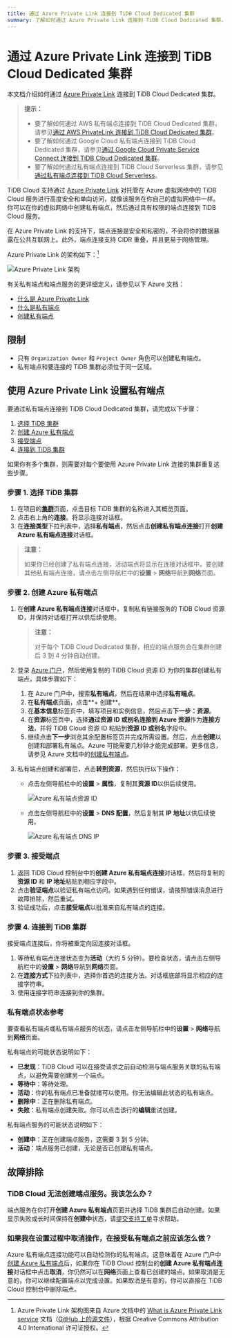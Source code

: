 ```yaml
---
title: 通过 Azure Private Link 连接到 TiDB Cloud Dedicated 集群
summary: 了解如何通过 Azure Private Link 连接到 TiDB Cloud Dedicated 集群。
---
```


# 通过 Azure Private Link 连接到 TiDB Cloud Dedicated 集群

本文档介绍如何通过 [Azure Private Link](https://learn.microsoft.com/en-us/azure/private-link/private-link-overview) 连接到 TiDB Cloud Dedicated 集群。

> **提示：**
>
> - 要了解如何通过 AWS 私有端点连接到 TiDB Cloud Dedicated 集群，请参见[通过 AWS PrivateLink 连接到 TiDB Cloud Dedicated 集群](/tidb-cloud/set-up-private-endpoint-connections.md)。
> - 要了解如何通过 Google Cloud 私有端点连接到 TiDB Cloud Dedicated 集群，请参见[通过 Google Cloud Private Service Connect 连接到 TiDB Cloud Dedicated 集群](/tidb-cloud/set-up-private-endpoint-connections-on-google-cloud.md)。
> - 要了解如何通过私有端点连接到 TiDB Cloud Serverless 集群，请参见[通过私有端点连接到 TiDB Cloud Serverless](/tidb-cloud/set-up-private-endpoint-connections-serverless.md)。

TiDB Cloud 支持通过 [Azure Private Link](https://learn.microsoft.com/en-us/azure/private-link/private-link-overview) 对托管在 Azure 虚拟网络中的 TiDB Cloud 服务进行高度安全和单向访问，就像该服务在你自己的虚拟网络中一样。你可以在你的虚拟网络中创建私有端点，然后通过具有权限的端点连接到 TiDB Cloud 服务。

在 Azure Private Link 的支持下，端点连接是安全和私密的，不会将你的数据暴露在公共互联网上。此外，端点连接支持 CIDR 重叠，并且更易于网络管理。

Azure Private Link 的架构如下：[^1]

![Azure Private Link 架构](https://docs-download.pingcap.com/media/images/docs/tidb-cloud/azure-private-endpoint-arch.png)

有关私有端点和端点服务的更详细定义，请参见以下 Azure 文档：

- [什么是 Azure Private Link](https://learn.microsoft.com/en-us/azure/private-link/private-link-overview)
- [什么是私有端点](https://learn.microsoft.com/en-us/azure/private-link/private-endpoint-overview)
- [创建私有端点](https://learn.microsoft.com/en-us/azure/private-link/create-private-endpoint-portal?tabs=dynamic-ip)

## 限制

- 只有 `Organization Owner` 和 `Project Owner` 角色可以创建私有端点。
- 私有端点和要连接的 TiDB 集群必须位于同一区域。

## 使用 Azure Private Link 设置私有端点

要通过私有端点连接到 TiDB Cloud Dedicated 集群，请完成以下步骤：

1. [选择 TiDB 集群](#步骤-1-选择-tidb-集群)
2. [创建 Azure 私有端点](#步骤-2-创建-azure-私有端点)
3. [接受端点](#步骤-3-接受端点)
4. [连接到 TiDB 集群](#步骤-4-连接到-tidb-集群)

如果你有多个集群，则需要对每个要使用 Azure Private Link 连接的集群重复这些步骤。

### 步骤 1. 选择 TiDB 集群

1. 在项目的[**集群**](https://tidbcloud.com/project/clusters)页面，点击目标 TiDB 集群的名称进入其概览页面。
2. 点击右上角的**连接**。将显示连接对话框。
3. 在**连接类型**下拉列表中，选择**私有端点**，然后点击**创建私有端点连接**打开**创建 Azure 私有端点连接**对话框。

> **注意：**
>
> 如果你已经创建了私有端点连接，活动端点将显示在连接对话框中。要创建其他私有端点连接，请点击左侧导航栏中的**设置** > **网络**导航到**网络**页面。

### 步骤 2. 创建 Azure 私有端点

1. 在**创建 Azure 私有端点连接**对话框中，复制私有链接服务的 TiDB Cloud 资源 ID，并保持对话框打开以供后续使用。

    > **注意：**
    >
    > 对于每个 TiDB Cloud Dedicated 集群，相应的端点服务会在集群创建后 3 到 4 分钟自动创建。

2. 登录 [Azure 门户](https://portal.azure.com/)，然后使用复制的 TiDB Cloud 资源 ID 为你的集群创建私有端点，具体步骤如下：

    1. 在 Azure 门户中，搜索**私有端点**，然后在结果中选择**私有端点**。
    2. 在**私有端点**页面，点击**+ 创建**。
    3. 在**基本信息**标签页中，填写项目和实例信息，然后点击**下一步：资源**。
    4. 在**资源**标签页中，选择**通过资源 ID 或别名连接到 Azure 资源**作为**连接方法**，并将 TiDB Cloud 资源 ID 粘贴到**资源 ID 或别名**字段中。
    5. 继续点击**下一步**浏览其余配置标签页并完成所需设置。然后，点击**创建**以创建和部署私有端点。Azure 可能需要几秒钟才能完成部署。更多信息，请参见 Azure 文档中的[创建私有端点](https://learn.microsoft.com/en-us/azure/private-link/create-private-endpoint-portal?tabs=dynamic-ip#create-a-private-endpoint)。

3. 私有端点创建和部署后，点击**转到资源**，然后执行以下操作：

     - 点击左侧导航栏中的**设置** > **属性**，复制其**资源 ID**以供后续使用。

         ![Azure 私有端点资源 ID](https://docs-download.pingcap.com/media/images/docs/tidb-cloud/azure-private-endpoint-resource-id.png)

     - 点击左侧导航栏中的**设置** > **DNS 配置**，然后复制其 **IP 地址**以供后续使用。

         ![Azure 私有端点 DNS IP](https://docs-download.pingcap.com/media/images/docs/tidb-cloud/azure-private-endpoint-dns-ip.png)

### 步骤 3. 接受端点

1. 返回 TiDB Cloud 控制台中的**创建 Azure 私有端点连接**对话框，然后将复制的**资源 ID** 和 **IP 地址**粘贴到相应字段中。
2. 点击**验证端点**以验证私有端点访问。如果遇到任何错误，请按照错误消息进行故障排除，然后重试。
3. 验证成功后，点击**接受端点**以批准来自私有端点的连接。

### 步骤 4. 连接到 TiDB 集群

接受端点连接后，你将被重定向回连接对话框。

1. 等待私有端点连接状态变为**活动**（大约 5 分钟）。要检查状态，请点击左侧导航栏中的**设置** > **网络**导航到**网络**页面。
2. 在**连接方式**下拉列表中，选择你首选的连接方法。对话框底部将显示相应的连接字符串。
3. 使用连接字符串连接到你的集群。

### 私有端点状态参考

要查看私有端点或私有端点服务的状态，请点击左侧导航栏中的**设置** > **网络**导航到**网络**页面。

私有端点的可能状态说明如下：

- **已发现**：TiDB Cloud 可以在接受请求之前自动检测与端点服务关联的私有端点，以避免需要创建另一个端点。
- **等待中**：等待处理。
- **活动**：你的私有端点已准备就绪可以使用。你无法编辑此状态的私有端点。
- **删除中**：正在删除私有端点。
- **失败**：私有端点创建失败。你可以点击该行的**编辑**重试创建。

私有端点服务的可能状态说明如下：

- **创建中**：正在创建端点服务，这需要 3 到 5 分钟。
- **活动**：端点服务已创建，无论是否已创建私有端点。

## 故障排除

### TiDB Cloud 无法创建端点服务。我该怎么办？

端点服务在你打开**创建 Azure 私有端点**页面并选择 TiDB 集群后自动创建。如果显示失败或长时间保持在**创建中**状态，请[提交支持工单](/tidb-cloud/tidb-cloud-support.md)寻求帮助。

### 如果我在设置过程中取消操作，在接受私有端点之前应该怎么做？

Azure 私有端点连接功能可以自动检测你的私有端点。这意味着在 Azure 门户中[创建 Azure 私有端点](#步骤-2-创建-azure-私有端点)后，如果你在 TiDB Cloud 控制台的**创建 Azure 私有端点连接**对话框中点击**取消**，你仍然可以在**网络**页面上查看已创建的端点。如果取消是无意的，你可以继续配置端点以完成设置。如果取消是有意的，你可以直接在 TiDB Cloud 控制台中删除端点。

[^1]: Azure Private Link 架构图来自 Azure 文档中的 [What is Azure Private Link service](https://learn.microsoft.com/en-us/azure/private-link/private-link-service-overview) 文档（[GitHub 上的源文件](https://github.com/MicrosoftDocs/azure-docs/blob/main/articles/private-link/private-link-service-overview.md)），根据 Creative Commons Attribution 4.0 International 许可证授权。
